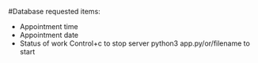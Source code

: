 #Database requested items:
- Appointment time
- Appointment date
- Status of work 
Control+c to stop server
python3 app.py/or/filename to start
